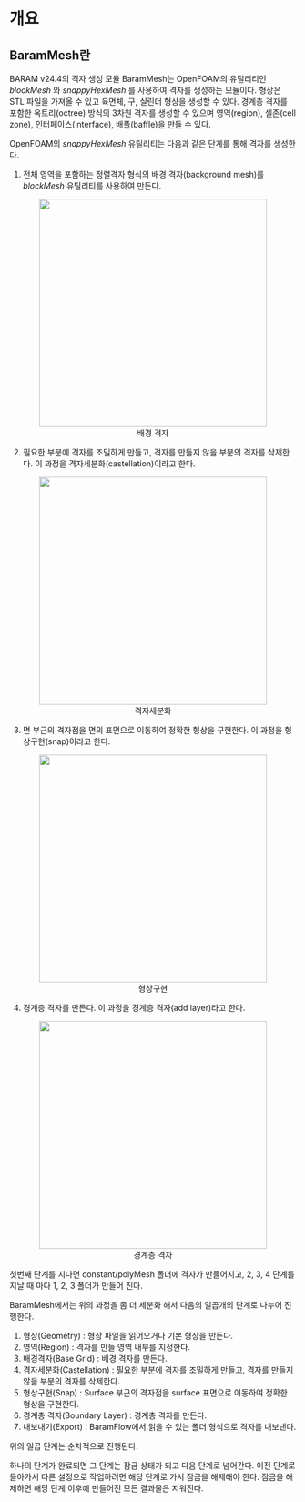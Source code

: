# 개요

## BaramMesh란

BARAM v24.4의 격자 생성 모듈 BaramMesh는 OpenFOAM의 유틸리티인 _blockMesh_ 와 _snappyHexMesh_ 를 사용하여 격자를 생성하는 모듈이다. 형상은 STL 파일을 가져올 수 있고 육면체, 구, 실린더 형상을 생성할 수 있다. 경계층 격자를 포함한 옥트리(octree) 방식의 3차원 격자를 생성할 수 있으며 영역(region), 셀존(cell zone), 인터페이스(interface), 배플(baffle)을 만들 수 있다.

OpenFOAM의 _snappyHexMesh_ 유틸리티는 다음과 같은 단계를 통해 격자를 생성한다.

1) 전체 영역을 포함하는 정렬격자 형식의 배경 격자(background mesh)를 _blockMesh_ 유틸리티를 사용하여 만든다. 

<center><img src="https://github.com/nextfoam/baram-pages/raw/main/screenshots/pic/mesh_blockMesh.png" width="400" height="400"><br>배경 격자</center>

2) 필요한 부분에 격자를 조밀하게 만들고, 격자를 만들지 않을 부분의 격자를 삭제한다. 이 과정을 격자세분화(castellation)이라고 한다.

<center><img src="https://github.com/nextfoam/baram-pages/raw/main/screenshots/pic/mesh_castellate.png" width="400" height="400"><br>격자세분화</center>

3) 면 부근의 격자점을 면의 표면으로 이동하여 정확한 형상을 구현한다. 이 과정을 형상구현(snap)이라고 한다.

<center><img src="https://github.com/nextfoam/baram-pages/raw/main/screenshots/pic/mesh_snap.png" width="400" height="400"><br>형상구현</center>

4) 경계층 격자를 만든다. 이 과정을 경계층 격자(add layer)라고 한다.

<center><img src="https://github.com/nextfoam/baram-pages/raw/main/screenshots/pic/mesh_layer.png" width="400" height="400"><br>경계층 격자</center>


첫번째 단계를 지나면 constant/polyMesh 폴더에 격자가 만들어지고, 2, 3, 4 단계를 지날 때 마다 1, 2, 3 폴더가 만들어 진다. 

BaramMesh에서는 위의 과정을 좀 더 세분화 해서 다음의 일곱개의 단계로 나누어 진행한다.

1. 형상(Geometry) : 형상 파일을 읽어오거나 기본 형상을 만든다.
2. 영역(Region) : 격자를 만들 영역 내부를 지정한다.
3. 배경격자(Base Grid) : 배경 격자를 만든다.
4. 격자세분화(Castellation) : 필요한 부분에 격자를 조밀하게 만들고, 격자를 만들지 않을 부분의 격자를 삭제한다.
5. 형상구현(Snap) : Surface 부근의 격자점을 surface 표면으로 이동하여 정확한 형상을 구현한다.
6. 경계층 격자(Boundary Layer) : 경계층 격자를 만든다.
7. 내보내기(Export) : BaramFlow에서 읽을 수 있는 폴더 형식으로 격자를 내보낸다. 

위의 일곱 단계는 순차적으로 진행된다.

하나의 단계가 완료되면 그 단계는 잠금 상태가 되고 다음 단계로 넘어간다. 이전 단계로 돌아가서 다른 설정으로 작업하려면 해당 단계로 가서 잠금을 해제해야 한다. 잠금을 해제하면 해당 단계 이후에 만들어진 모든 결과물은 지워진다.




 
  


